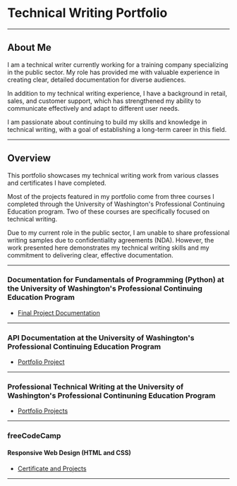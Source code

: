 # Technical Writing Portfolio

-------------------------

## About Me

I am a technical writer currently working for a training company specializing in the public sector. My role has provided me with valuable experience in creating clear, detailed documentation for diverse audiences.

In addition to my technical writing experience, I have a background in retail, sales, and customer support, which has strengthened my ability to communicate effectively and adapt to different user needs.

I am passionate about continuing to build my skills and knowledge in technical writing, with a goal of establishing a long-term career in this field.

-------------------------

## Overview

This portfolio showcases my technical writing work from various classes and certificates I have completed.

Most of the projects featured in my portfolio come from three courses I completed through the University of Washington's Professional Continuing Education program. 
Two of these courses are specifically focused on technical writing.

Due to my current role in the public sector, I am unable to share professional writing samples due to confidentiality agreements (NDA). However, the work presented here demonstrates my technical writing skills and my commitment to delivering clear, effective documentation.

-------------------------

### Documentation for Fundamentals of Programming (Python) at the University of Washington's Professional Continuing Education Program

* [Final Project Documentation](UW_Python/uw_python.md)

-------------------------

### API Documentation at the University of Washington's Professional Continuing Education Program

* [Portfolio Project](UW_API/uw_api.md)

-------------------------

### Professional Technical Writing at the University of Washington's Professional Continuning Education Program

* [Portfolio Projects](UW_PTW/uw_ptw.md)

-------------------------

### freeCodeCamp 

#### Responsive Web Design (HTML and CSS) 

* [Certificate and Projects](https://www.freecodecamp.org/certification/skym97/responsive-web-design)

-------------------------
